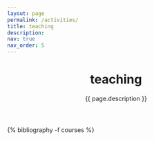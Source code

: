 ```yaml
---
layout: page
permalink: /activities/
title: teaching
description:
nav: true
nav_order: 5
---
```


<div class="publications">
  <header class="post-header">
    <h1 class="post-title">teaching</h1>
    <p class="post-description">{{ page.description }}</p>
  </header>

  <article>
  {% bibliography -f courses %}
  </article>
  
  </div>

